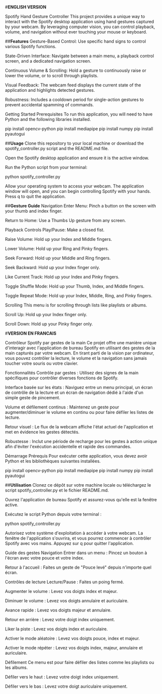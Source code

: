 #**ENGLISH VERSION**

Spotify Hand Gesture Controller
This project provides a unique way to interact with the Spotify desktop application using hand gestures captured by your webcam. By leveraging computer vision, you can control playback, volume, and navigation without ever touching your mouse or keyboard.

##**Features**
Gesture-Based Control: Use specific hand signs to control various Spotify functions.

State-Driven Interface: Navigate between a main menu, a playback control screen, and a dedicated navigation screen.

Continuous Volume & Scrolling: Hold a gesture to continuously raise or lower the volume, or to scroll through playlists.

Visual Feedback: The webcam feed displays the current state of the application and highlights detected gestures.

Robustness: Includes a cooldown period for single-action gestures to prevent accidental spamming of commands.

Getting Started
Prerequisites
To run this application, you will need to have Python and the following libraries installed.

pip install opencv-python
pip install mediapipe
pip install numpy
pip install pyautogui

##**Usage**
Clone this repository to your local machine or download the spotify_controller.py script and the README.md file.

Open the Spotify desktop application and ensure it is the active window.

Run the Python script from your terminal:

python spotify_controller.py

Allow your operating system to access your webcam. The application window will open, and you can begin controlling Spotify with your hands. Press q to quit the application.

##**Gesture Guide**
Navigation
Enter Menu: Pinch a button on the screen with your thumb and index finger.

Return to Home: Use a Thumbs Up gesture from any screen.

Playback Controls
Play/Pause: Make a closed fist.

Raise Volume: Hold up your Index and Middle fingers.

Lower Volume: Hold up your Ring and Pinky fingers.

Seek Forward: Hold up your Middle and Ring fingers.

Seek Backward: Hold up your Index finger only.

Like Current Track: Hold up your Index and Pinky fingers.

Toggle Shuffle Mode: Hold up your Thumb, Index, and Middle fingers.

Toggle Repeat Mode: Hold up your Index, Middle, Ring, and Pinky fingers.

Scrolling
This menu is for scrolling through lists like playlists or albums.

Scroll Up: Hold up your Index finger only.

Scroll Down: Hold up your Pinky finger only.


#**VERSION  EN FRANCAIS**

Contrôleur Spotify par gestes de la main
Ce projet offre une manière unique d'interagir avec l'application de bureau Spotify en utilisant des gestes de la main capturés par votre webcam. En tirant parti de la vision par ordinateur, vous pouvez contrôler la lecture, le volume et la navigation sans jamais toucher votre souris ou votre clavier.

Fonctionnalités
Contrôle par gestes : Utilisez des signes de la main spécifiques pour contrôler diverses fonctions de Spotify.

Interface basée sur les états : Naviguez entre un menu principal, un écran de contrôle de la lecture et un écran de navigation dédié à l'aide d'un simple geste de pincement.

Volume et défilement continus : Maintenez un geste pour augmenter/diminuer le volume en continu ou pour faire défiler les listes de lecture.

Retour visuel : Le flux de la webcam affiche l'état actuel de l'application et met en évidence les gestes détectés.

Robustesse : Inclut une période de recharge pour les gestes à action unique afin d'éviter l'exécution accidentelle et rapide des commandes.

Démarrage
Prérequis
Pour exécuter cette application, vous devez avoir Python et les bibliothèques suivantes installées.

pip install opencv-python
pip install mediapipe
pip install numpy
pip install pyautogui

##**Utilisation**
Clonez ce dépôt sur votre machine locale ou téléchargez le script spotify_controller.py et le fichier README.md.

Ouvrez l'application de bureau Spotify et assurez-vous qu'elle est la fenêtre active.

Exécutez le script Python depuis votre terminal :

python spotify_controller.py

Autorisez votre système d'exploitation à accéder à votre webcam. La fenêtre de l'application s'ouvrira, et vous pourrez commencer à contrôler Spotify avec vos mains. Appuyez sur q pour quitter l'application.

Guide des gestes
Navigation
Entrer dans un menu : Pincez un bouton à l'écran avec votre pouce et votre index.

Retour à l'accueil : Faites un geste de "Pouce levé" depuis n'importe quel écran.

Contrôles de lecture
Lecture/Pause : Faites un poing fermé.

Augmenter le volume : Levez vos doigts index et majeur.

Diminuer le volume : Levez vos doigts annulaire et auriculaire.

Avance rapide : Levez vos doigts majeur et annulaire.

Retour en arrière : Levez votre doigt index uniquement.

Liker la piste : Levez vos doigts index et auriculaire.

Activer le mode aléatoire : Levez vos doigts pouce, index et majeur.

Activer le mode répéter : Levez vos doigts index, majeur, annulaire et auriculaire.

Défilement
Ce menu est pour faire défiler des listes comme les playlists ou les albums.

Défiler vers le haut : Levez votre doigt index uniquement.

Défiler vers le bas : Levez votre doigt auriculaire uniquement.
